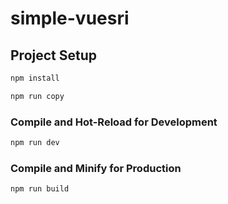 # simple-vuesri


## Project Setup

```sh
npm install

npm run copy
```

### Compile and Hot-Reload for Development

```sh
npm run dev
```

### Compile and Minify for Production

```sh
npm run build
```
